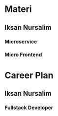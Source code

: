 # Materi
## Iksan Nursalim
### Microservice
### Micro Frontend
# Career Plan
## Iksan Nursalim
### Fullstack Developer